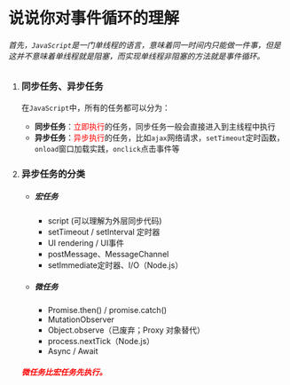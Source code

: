 #  说说你对事件循环的理解

###### 首先，`JavaScript`是一门单线程的语言，意味着同一时间内只能做一件事，但是这并不意味着单线程就是阻塞，而实现单线程非阻塞的方法就是事件循环。

1. ### 同步任务、异步任务

   在`JavaScript`中，所有的任务都可以分为：

   + **同步任务**：<font color="red">立即执行</font>的任务，同步任务一般会直接进入到主线程中执行
   + **异步任务**：<font color="red">异步执行</font>的任务，比如`ajax`网络请求，`setTimeout`定时函数，`onload`窗口加载实践，`onclick`点击事件等

2. ### 异步任务的分类

   + ##### 宏任务

     + script (可以理解为外层同步代码)
     + setTimeout / setInterval 定时器
     + UI rendering / UI事件
     + postMessage、MessageChannel
     + setImmediate定时器、I/O（Node.js）

   + ##### 微任务

     + Promise.then() / promise.catch()
     + MutationObserver
     + Object.observe（已废弃；Proxy 对象替代）
     + process.nextTick（Node.js）
     + Async / Await

   ##### <font color="red">微任务比宏任务先执行。</font>

